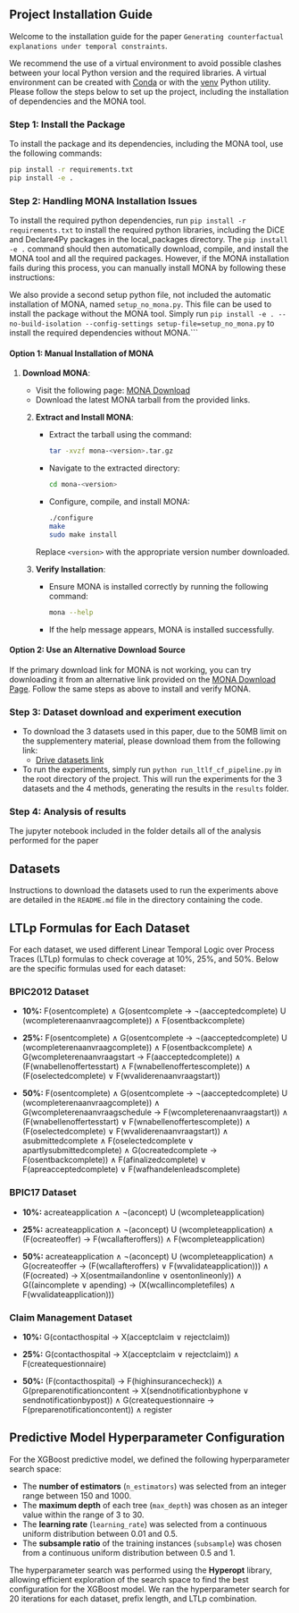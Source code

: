
## Project Installation Guide

Welcome to the installation guide for the paper `Generating counterfactual explanations under temporal constraints`. 


We recommend the use of a virtual environment to avoid possible clashes between your local Python version and the required libraries. A virtual environment can be created with [Conda](https://www.anaconda.com/) or with the [venv](https://docs.python.org/3/library/venv.html) Python utility. 
Please follow the steps below to set up the project, including the installation of dependencies and the MONA tool.

### Step 1: Install the Package

To install the package and its dependencies, including the MONA tool, use the following commands:

```bash
pip install -r requirements.txt
pip install -e .
```

### Step 2: Handling MONA Installation Issues
To install the required python dependencies, run ```pip install -r requirements.txt``` to install the required python libraries, including the DiCE and Declare4Py packages in the local_packages directory.
The `pip install -e .` command should then automatically download, compile, and install the MONA tool and all the required packages. However, if the MONA installation fails during this process, you can manually install MONA by following these instructions:

We also provide a second setup python file, not included the automatic installation of MONA, named ```setup_no_mona.py```. This file can be used to install the package without the MONA tool.
Simply run ```pip install -e . --no-build-isolation --config-settings setup-file=setup_no_mona.py``` to install the required dependencies without MONA.```
#### Option 1: Manual Installation of MONA

1. **Download MONA**:
   - Visit the following page: [MONA Download](https://www.brics.dk/mona/download.html)
   - Download the latest MONA tarball from the provided links.

   2. **Extract and Install MONA**:
      - Extract the tarball using the command:
        ```bash
        tar -xvzf mona-<version>.tar.gz
        ```
      - Navigate to the extracted directory:
        ```bash
        cd mona-<version>
        ```
      - Configure, compile, and install MONA:
        ```bash
        ./configure
        make
        sudo make install
        ```

      Replace `<version>` with the appropriate version number downloaded.

   3. **Verify Installation**:
      - Ensure MONA is installed correctly by running the following command:
        ```bash
        mona --help
        ```
      - If the help message appears, MONA is installed successfully.

#### Option 2: Use an Alternative Download Source

If the primary download link for MONA is not working, you can try downloading it from an alternative link provided on the [MONA Download Page](https://www.brics.dk/mona/download.html). Follow the same steps as above to install and verify MONA.


### Step 3: Dataset download and experiment execution
 - To download the 3 datasets used in this paper, due to the 50MB limit on the supplementery material, please download them from the following link:
   - [Drive datasets link](https://drive.google.com/file/d/1pFZVNgPZibwGPwqLoNC-M-8KAA-FZff2/view?usp=drive_link)
 - To run the experiments, simply run ```python run_ltlf_cf_pipeline.py``` in the root directory of the project. This will run the experiments for the 3 datasets and the 4 methods, generating the results in the `results` folder.


### Step 4: Analysis of results
The jupyter notebook included in the folder details all of the analysis performed for the paper

## Datasets

Instructions to download the datasets used to run the experiments above are detailed in the `README.md` file in the directory containing the code.

## LTLp Formulas for Each Dataset

For each dataset, we used different Linear Temporal Logic over Process Traces (LTLp) formulas to check coverage at 10%, 25%, and 50%. Below are the specific formulas used for each dataset:

### BPIC2012 Dataset

- **10%:** F(osentcomplete) ∧ G(osentcomplete → ¬(aacceptedcomplete) U (wcompleterenaanvraagcomplete)) ∧ F(osentbackcomplete)


- **25%:** F(osentcomplete) ∧ G(osentcomplete → ¬(aacceptedcomplete) U (wcompleterenaanvraagcomplete)) ∧ F(osentbackcomplete) ∧ G(wcompleterenaanvraagstart → F(aacceptedcomplete)) ∧ (F(wnabellenoffertesstart) ∧ F(wnabellenoffertescomplete)) ∧ (F(oselectedcomplete) ∨ F(wvaliderenaanvraagstart))


- **50%:** F(osentcomplete) ∧ G(osentcomplete → ¬(aacceptedcomplete) U (wcompleterenaanvraagcomplete)) ∧ G(wcompleterenaanvraagschedule → F(wcompleterenaanvraagstart)) ∧ (F(wnabellenoffertesstart) ∨ F(wnabellenoffertescomplete)) ∧ (F(oselectedcomplete) ∨ F(wvaliderenaanvraagstart)) ∧ asubmittedcomplete ∧ F(oselectedcomplete ∨ apartlysubmittedcomplete) ∧ G(ocreatedcomplete → F(osentbackcomplete)) ∧ F(afinalizedcomplete) ∨ F(apreacceptedcomplete) ∨ F(wafhandelenleadscomplete)


### BPIC17 Dataset

- **10%:** acreateapplication ∧ ¬(aconcept) U (wcompleteapplication)


- **25%:** acreateapplication ∧ ¬(aconcept) U (wcompleteapplication) ∧ (F(ocreateoffer) → F(wcallafteroffers)) ∧ F(wcompleteapplication)


- **50%:** acreateapplication ∧ ¬(aconcept) U (wcompleteapplication) ∧ G(ocreateoffer → (F(wcallafteroffers) ∨ F(wvalidateapplication))) ∧ (F(ocreated) → X(osentmailandonline ∨ osentonlineonly)) ∧ G((aincomplete ∨ apending) → (X(wcallincompletefiles) ∧ F(wvalidateapplication)))


### Claim Management Dataset

- **10%:** G(contacthospital → X(acceptclaim ∨ rejectclaim))

- **25%:** G(contacthospital → X(acceptclaim ∨ rejectclaim)) ∧ F(createquestionnaire)

- **50%:** (F(contacthospital) → F(highinsurancecheck)) ∧ G(preparenotificationcontent → X(sendnotificationbyphone ∨ sendnotificationbypost)) ∧ G(createquestionnaire → F(preparenotificationcontent)) ∧ register

## Predictive Model Hyperparameter Configuration

For the XGBoost predictive model, we defined the following hyperparameter search space:

- The **number of estimators** (`n_estimators`) was selected from an integer range between 150 and 1000.
- The **maximum depth** of each tree (`max_depth`) was chosen as an integer value within the range of 3 to 30.
- The **learning rate** (`learning_rate`) was selected from a continuous uniform distribution between 0.01 and 0.5.
- The **subsample ratio** of the training instances (`subsample`) was chosen from a continuous uniform distribution between 0.5 and 1.

The hyperparameter search was performed using the **Hyperopt** library, allowing efficient exploration of the search space to find the best configuration for the XGBoost model. We ran the hyperparameter search for 20 iterations for each dataset, prefix length, and LTLp combination.